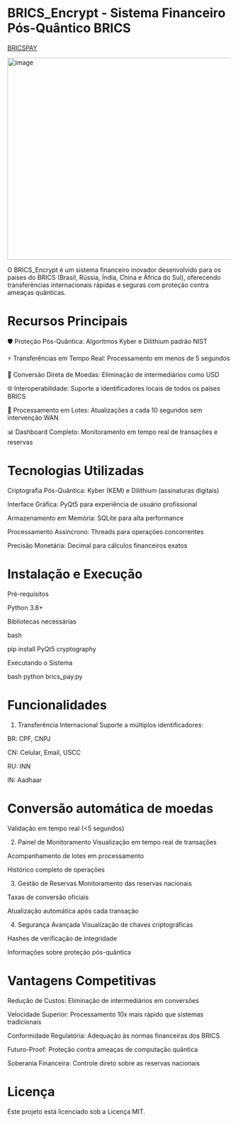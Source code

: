 # BRICS_Encrypt - Sistema Financeiro Pós-Quântico BRICS

[BRICSPAY](https://www.brics-pay.com)

<img width="562" height="455" alt="image" src="https://github.com/user-attachments/assets/857c9f93-ba13-44f1-8dd5-685515fc7f16" />

O BRICS_Encrypt é um sistema financeiro inovador desenvolvido para os países do BRICS (Brasil, Rússia, Índia, China e África do Sul), oferecendo transferências internacionais rápidas e seguras com proteção contra ameaças quânticas.

# Recursos Principais

🛡️ Proteção Pós-Quântica: Algoritmos Kyber e Dilithium padrão NIST

⚡ Transferências em Tempo Real: Processamento em menos de 5 segundos

💱 Conversão Direta de Moedas: Eliminação de intermediários como USD

🌐 Interoperabilidade: Suporte a identificadores locais de todos os países BRICS

🔄 Processamento em Lotes: Atualizações a cada 10 segundos sem intervenção WAN

📊 Dashboard Completo: Monitoramento em tempo real de transações e reservas

# Tecnologias Utilizadas

Criptografia Pós-Quântica: Kyber (KEM) e Dilithium (assinaturas digitais)

Interface Gráfica: PyQt5 para experiência de usuário profissional

Armazenamento em Memória: SQLite para alta performance

Processamento Assíncrono: Threads para operações concorrentes

Precisão Monetária: Decimal para cálculos financeiros exatos

# Instalação e Execução

Pré-requisitos

Python 3.8+

Bibliotecas necessárias

bash

pip install PyQt5 cryptography

Executando o Sistema

bash
python brics_pay.py

# Funcionalidades

1. Transferência Internacional
Suporte a múltiplos identificadores:

BR: CPF, CNPJ

CN: Celular, Email, USCC

RU: INN

IN: Aadhaar

# Conversão automática de moedas

Validação em tempo real (<5 segundos)

2. Painel de Monitoramento
Visualização em tempo real de transações

Acompanhamento de lotes em processamento

Histórico completo de operações

3. Gestão de Reservas
Monitoramento das reservas nacionais

Taxas de conversão oficiais

Atualização automática após cada transação

4. Segurança Avançada
Visualização de chaves criptográficas

Hashes de verificação de integridade

Informações sobre proteção pós-quântica

# Vantagens Competitivas

Redução de Custos: Eliminação de intermediários em conversões

Velocidade Superior: Processamento 10x mais rápido que sistemas tradicionais

Conformidade Regulatória: Adequação às normas financeiras dos BRICS

Futuro-Proof: Proteção contra ameaças de computação quântica

Soberania Financeira: Controle direto sobre as reservas nacionais

# Licença
Este projeto está licenciado sob a Licença MIT.
